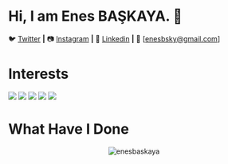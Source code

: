 # Hi, I am Enes BAŞKAYA. 👋
🐦 [Twitter][Twitter] **|** 
📷 [Instagram][Instagram] **|** 
👔 [Linkedin][Linkedin] **|** 
📧 [enesbsky@gmail.com]

[twitter]: https://twitter.com/enesbaskayaa
[instagram]: https://instagram.com/enesbaskayaa
[linkedin]: https://linkedin.com/in/enesnbaskaya

# Interests
[![](https://img.shields.io/badge/python-cD1?style=for-the-badge&logo=python)]()
[![](https://img.shields.io/badge/pandas-cD1?style=for-the-badge&logo=pandas)]()
[![](https://img.shields.io/badge/numpy-cD1?style=for-the-badge&logo=numpy)]()
[![](https://img.shields.io/badge/mysql-cD1?style=for-the-badge&logo=mysql)]()
[![](https://img.shields.io/badge/flutter-cD1?style=for-the-badge&logo=flutter)]()

# What Have I Done
<p align="center"> <img src="https://github-readme-stats.vercel.app/api?username=enesbaskaya&show_icons=true" alt="enesbaskaya" /> </p> 

